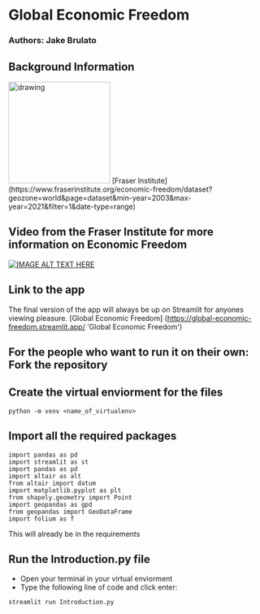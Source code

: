 # Global Economic Freedom
### Authors: Jake Brulato

## Background Information
<img src="https://upload.wikimedia.org/wikipedia/commons/thumb/1/1b/Fraser_Institute_logo.svg/1200px-Fraser_Institute_logo.svg.png" alt="drawing" width="200" height = "200"/>
[Fraser Institute](https://www.fraserinstitute.org/economic-freedom/dataset?geozone=world&page=dataset&min-year=2003&max-year=2021&filter=1&date-type=range)

## Video from the Fraser Institute for more information on Economic Freedom
[![IMAGE ALT TEXT HERE](https://img.youtube.com/vi/HnZa2XSrc/0.jpg)](https://www.youtube.com/watch?v=HnZa2XSrc)


## Link to the app
The final version of the app will always be  up on Streamlit for anyones viewing pleasure.
[Global Economic Freedom] (https://global-economic-freedom.streamlit.app/ 'Global Economic Freedom')


## For the people who want to run it on their own: Fork the repository

## Create the virtual enviorment for the files
```
python -m venv <name_of_virtualenv>
```

## Import all the required packages
```
import pandas as pd
import streamlit as st
import pandas as pd
import altair as alt
from altair import datum
import matplotlib.pyplot as plt
from shapely.geometry import Point
import geopandas as gpd
from geopandas import GeoDataFrame
import folium as f
```

This will already be in the requirements

## Run the Introduction.py file
- Open your terminal in your virtual enviorment
- Type the following line of code and click enter:
```
streamlit run Introduction.py
```


